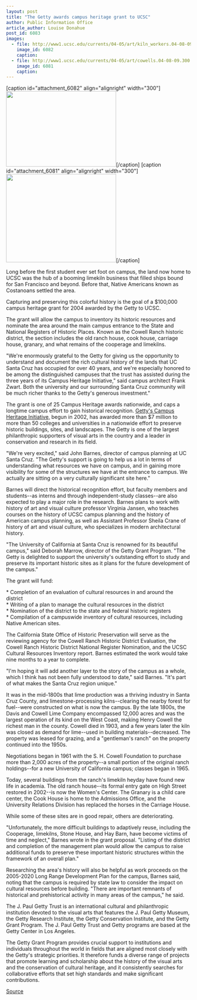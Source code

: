 ```yaml
---
layout: post
title: "The Getty awards campus heritage grant to UCSC"
author: Public Information Office
article_author: Louise Donahue
post_id: 6083
images:
  - file: http://www1.ucsc.edu/currents/04-05/art/kiln_workers.04-08-09.jpg
    image_id: 6082
    caption: 
  - file: http://www1.ucsc.edu/currents/04-05/art/cowells.04-08-09.300.jpg
    image_id: 6081
    caption: 
---
```


[caption id="attachment_6082" align="alignright" width="300"]<a href="http://dev-ucsc-news.pantheonsite.io/wp-content/uploads/2004/08/kiln_workers.04-08-09.jpg"><img class="size-full wp-image-6082" src="http://dev-ucsc-news.pantheonsite.io/wp-content/uploads/2004/08/kiln_workers.04-08-09.jpg" alt="" width="300" height="206" /></a>[/caption]
[caption id="attachment_6081" align="alignright" width="300"]<a href="http://dev-ucsc-news.pantheonsite.io/wp-content/uploads/2004/08/cowells.04-08-09.300.jpg"><img class="size-full wp-image-6081" src="http://dev-ucsc-news.pantheonsite.io/wp-content/uploads/2004/08/cowells.04-08-09.300.jpg" alt="" width="300" height="241" /></a>[/caption]
<p>
  Long before the first student ever set foot on campus, the land now home to UCSC was the hub of a booming limekiln business that filled ships bound for San Francisco and beyond. Before that, Native Americans known as Costanoans settled the area.
</p>
<p>
  Capturing and preserving this colorful history is the goal of a $100,000 campus heritage grant for 2004 awarded by the Getty to UCSC.
</p>
<p>
  The grant will allow the campus to inventory its historic resources and nominate the area around the main campus entrance to the State and National Registers of Historic Places. Known as the Cowell Ranch historic district, the section includes the old ranch house, cook house, carriage house, granary, and what remains of the cooperage and limekilns.<br>
</p>
<p>
  "We're enormously grateful to the Getty for giving us the opportunity to understand and document the rich cultural history of the lands that UC Santa Cruz has occupied for over 40 years, and we're especially honored to be among the distinguished campuses that the trust has assisted during the three years of its Campus Heritage Initiative," said campus architect Frank Zwart. Both the university and our surrounding Santa Cruz community will be much richer thanks to the Getty's generous investment."<br>
</p>
<p>
  The grant is one of 25 Campus Heritage awards nationwide, and caps a longtime campus effort to gain historical recognition. <a href="http://www.getty.edu/grants/conservation/campus_heritage.html">Getty's Campus Heritage Initiative,</a> begun in 2002, has awarded more than $7 million to more than 50 colleges and universities in a nationwide effort to preserve historic buildings, sites, and landscapes. The Getty is one of the largest philanthropic supporters of visual arts in the country and a leader in conservation and research in its field.<br>
</p>
<p>
  "We're very excited," said John Barnes, director of campus planning at UC Santa Cruz. "The Getty's support is going to help us a lot in terms of understanding what resources we have on campus, and in gaining more visibility for some of the structures we have at the entrance to campus. We actually are sitting on a very culturally significant site here."<br>
</p>
<p>
  Barnes will direct the historical recognition effort, but faculty members and students--as interns and through independent-study classes--are also expected to play a major role in the research. Barnes plans to work with history of art and visual culture professor Virginia Jansen, who teaches courses on the history of UCSC campus planning and the history of American campus planning, as well as Assistant Professor Sheila Crane of history of art and visual culture, who specializes in modern architectural history.<br>
</p>
<p>
  "The University of California at Santa Cruz is renowned for its beautiful campus," said Deborah Marrow, director of the Getty Grant Program. "The Getty is delighted to support the university's outstanding effort to study and preserve its important historic sites as it plans for the future development of the campus."
</p>
<p>
  The grant will fund:<br>
</p>
<p>
  * Completion of an evaluation of cultural resources in and around the district<br>
  * Writing of a plan to manage the cultural resources in the district<br>
  * Nomination of the district to the state and federal historic registers<br>
  * Compilation of a campuswide inventory of cultural resources, including Native American sites.<br>
</p>
<p>
  The California State Office of Historic Preservation will serve as the reviewing agency for the Cowell Ranch Historic District Evaluation, the Cowell Ranch Historic District National Register Nomination, and the UCSC Cultural Resources Inventory report. Barnes estimated the work would take nine months to a year to complete.<br>
</p>
<p>
  "I'm hoping it will add another layer to the story of the campus as a whole, which I think has not been fully understood to date," said Barnes. "It's part of what makes the Santa Cruz region unique."<br>
</p>
<p>
  It was in the mid-1800s that lime production was a thriving industry in Santa Cruz County, and limestone-processing kilns--clearing the nearby forest for fuel--were constructed on what is now the campus. By the late 1800s, the Davis and Cowell Lime Company encompassed 12,000 acres and was the largest operation of its kind on the West Coast, making Henry Cowell the richest man in the county. Cowell died in 1903, and a few years later the kiln was closed as demand for lime--used in building materials--decreased. The property was leased for grazing, and a "gentleman's ranch" on the property continued into the 1950s.<br>
</p>
<p>
  Negotiations began in 1961 with the S. H. Cowell Foundation to purchase more than 2,000 acres of the property--a small portion of the original ranch holdings--for a new University of California campus; classes began in 1965.<br>
</p>
<p>
  Today, several buildings from the ranch's limekiln heyday have found new life in academia. The old ranch house--its formal entry gate on High Street restored in 2002--is now the Women's Center. The Granary is a child care center, the Cook House is home to the Admissions Office, and the University Relations Division has replaced the horses in the Carriage House.<br>
</p>
<p>
  While some of these sites are in good repair, others are deteriorating.
</p>
<p>
  "Unfortunately, the more difficult buildings to adaptively reuse, including the Cooperage, limekilns, Stone House, and Hay Barn, have become victims of time and neglect," Barnes wrote in the grant proposal. "Listing of the district and completion of the management plan would allow the campus to raise additional funds to preserve these important historic structures within the framework of an overall plan."<br>
</p>
<p>
  Researching the area's history will also be helpful as work proceeds on the 2005-2020 Long Range Development Plan for the campus, Barnes said, noting that the campus is required by state law to consider the impact on cultural resources before building. "There are important remnants of historical and prehistorical activity in many areas of the campus," he said.<br>
</p>
<p>
  The J. Paul Getty Trust is an international cultural and philanthropic institution devoted to the visual arts that features the J. Paul Getty Museum, the Getty Research Institute, the Getty Conservation Institute, and the Getty Grant Program. The J. Paul Getty Trust and Getty programs are based at the Getty Center in Los Angeles.<br>
</p>
<p>
  The Getty Grant Program provides crucial support to institutions and individuals throughout the world in fields that are aligned most closely with the Getty's strategic priorities. It therefore funds a diverse range of projects that promote learning and scholarship about the history of the visual arts and the conservation of cultural heritage, and it consistently searches for collaborative efforts that set high standards and make significant contributions.
</p>
<p><a href="http://www1.ucsc.edu/currents/04-05/08-09/getty_award.html" title="Permalink to getty_award">Source</a></p>
